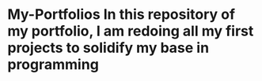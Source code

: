 # My-Portfolios In this repository of my portfolio, I am redoing all my first projects to solidify my base in programming
